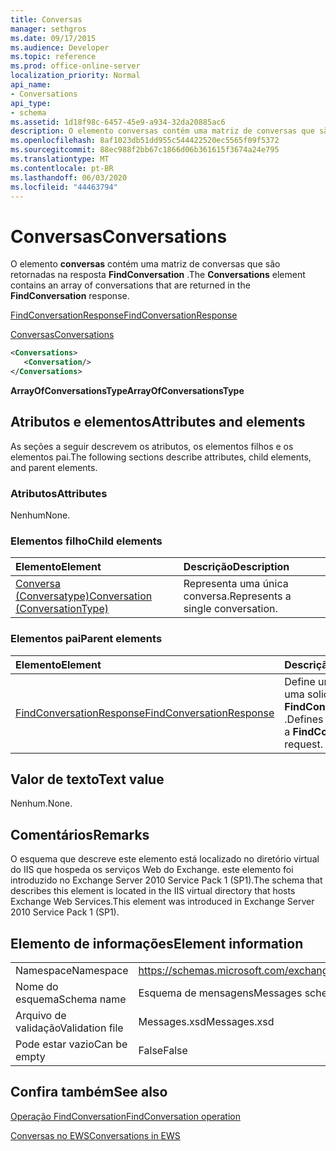 ```yaml
---
title: Conversas
manager: sethgros
ms.date: 09/17/2015
ms.audience: Developer
ms.topic: reference
ms.prod: office-online-server
localization_priority: Normal
api_name:
- Conversations
api_type:
- schema
ms.assetid: 1d18f98c-6457-45e9-a934-32da20885ac6
description: O elemento conversas contém uma matriz de conversas que são retornadas na resposta FindConversation.
ms.openlocfilehash: 8af1023db51dd955c544422520ec5565f09f5372
ms.sourcegitcommit: 88ec988f2bb67c1866d06b361615f3674a24e795
ms.translationtype: MT
ms.contentlocale: pt-BR
ms.lasthandoff: 06/03/2020
ms.locfileid: "44463794"
---
```

# <a name="conversations"></a><span data-ttu-id="cb5f4-103">Conversas</span><span class="sxs-lookup"><span data-stu-id="cb5f4-103">Conversations</span></span>

<span data-ttu-id="cb5f4-104">O elemento **conversas** contém uma matriz de conversas que são retornadas na resposta **FindConversation** .</span><span class="sxs-lookup"><span data-stu-id="cb5f4-104">The **Conversations** element contains an array of conversations that are returned in the **FindConversation** response.</span></span> 
  
[<span data-ttu-id="cb5f4-105">FindConversationResponse</span><span class="sxs-lookup"><span data-stu-id="cb5f4-105">FindConversationResponse</span></span>](findconversationresponse.md)
  
[<span data-ttu-id="cb5f4-106">Conversas</span><span class="sxs-lookup"><span data-stu-id="cb5f4-106">Conversations</span></span>](conversations-ex15websvcsotherref.md)
  
```xml
<Conversations>
   <Conversation/>
</Conversations>
```

 <span data-ttu-id="cb5f4-107">**ArrayOfConversationsType**</span><span class="sxs-lookup"><span data-stu-id="cb5f4-107">**ArrayOfConversationsType**</span></span>
## <a name="attributes-and-elements"></a><span data-ttu-id="cb5f4-108">Atributos e elementos</span><span class="sxs-lookup"><span data-stu-id="cb5f4-108">Attributes and elements</span></span>

<span data-ttu-id="cb5f4-109">As seções a seguir descrevem os atributos, os elementos filhos e os elementos pai.</span><span class="sxs-lookup"><span data-stu-id="cb5f4-109">The following sections describe attributes, child elements, and parent elements.</span></span>
  
### <a name="attributes"></a><span data-ttu-id="cb5f4-110">Atributos</span><span class="sxs-lookup"><span data-stu-id="cb5f4-110">Attributes</span></span>

<span data-ttu-id="cb5f4-111">Nenhum</span><span class="sxs-lookup"><span data-stu-id="cb5f4-111">None.</span></span>
  
### <a name="child-elements"></a><span data-ttu-id="cb5f4-112">Elementos filho</span><span class="sxs-lookup"><span data-stu-id="cb5f4-112">Child elements</span></span>

|<span data-ttu-id="cb5f4-113">**Elemento**</span><span class="sxs-lookup"><span data-stu-id="cb5f4-113">**Element**</span></span>|<span data-ttu-id="cb5f4-114">**Descrição**</span><span class="sxs-lookup"><span data-stu-id="cb5f4-114">**Description**</span></span>|
|:-----|:-----|
|[<span data-ttu-id="cb5f4-115">Conversa (Conversatype)</span><span class="sxs-lookup"><span data-stu-id="cb5f4-115">Conversation (ConversationType)</span></span>](conversation-conversationtype.md) <br/> |<span data-ttu-id="cb5f4-116">Representa uma única conversa.</span><span class="sxs-lookup"><span data-stu-id="cb5f4-116">Represents a single conversation.</span></span>  <br/> |
   
### <a name="parent-elements"></a><span data-ttu-id="cb5f4-117">Elementos pai</span><span class="sxs-lookup"><span data-stu-id="cb5f4-117">Parent elements</span></span>

|<span data-ttu-id="cb5f4-118">**Elemento**</span><span class="sxs-lookup"><span data-stu-id="cb5f4-118">**Element**</span></span>|<span data-ttu-id="cb5f4-119">**Descrição**</span><span class="sxs-lookup"><span data-stu-id="cb5f4-119">**Description**</span></span>|
|:-----|:-----|
|[<span data-ttu-id="cb5f4-120">FindConversationResponse</span><span class="sxs-lookup"><span data-stu-id="cb5f4-120">FindConversationResponse</span></span>](findconversationresponse.md) <br/> |<span data-ttu-id="cb5f4-121">Define uma resposta a uma solicitação **FindConversation** .</span><span class="sxs-lookup"><span data-stu-id="cb5f4-121">Defines a response to a **FindConversation** request.</span></span>  <br/> |
   
## <a name="text-value"></a><span data-ttu-id="cb5f4-122">Valor de texto</span><span class="sxs-lookup"><span data-stu-id="cb5f4-122">Text value</span></span>

<span data-ttu-id="cb5f4-123">Nenhum.</span><span class="sxs-lookup"><span data-stu-id="cb5f4-123">None.</span></span>
  
## <a name="remarks"></a><span data-ttu-id="cb5f4-124">Comentários</span><span class="sxs-lookup"><span data-stu-id="cb5f4-124">Remarks</span></span>

<span data-ttu-id="cb5f4-125">O esquema que descreve este elemento está localizado no diretório virtual do IIS que hospeda os serviços Web do Exchange. este elemento foi introduzido no Exchange Server 2010 Service Pack 1 (SP1).</span><span class="sxs-lookup"><span data-stu-id="cb5f4-125">The schema that describes this element is located in the IIS virtual directory that hosts Exchange Web Services.This element was introduced in Exchange Server 2010 Service Pack 1 (SP1).</span></span>
  
## <a name="element-information"></a><span data-ttu-id="cb5f4-126">Elemento de informações</span><span class="sxs-lookup"><span data-stu-id="cb5f4-126">Element information</span></span>

|||
|:-----|:-----|
|<span data-ttu-id="cb5f4-127">Namespace</span><span class="sxs-lookup"><span data-stu-id="cb5f4-127">Namespace</span></span>  <br/> |https://schemas.microsoft.com/exchange/services/2006/messages  <br/> |
|<span data-ttu-id="cb5f4-128">Nome do esquema</span><span class="sxs-lookup"><span data-stu-id="cb5f4-128">Schema name</span></span>  <br/> |<span data-ttu-id="cb5f4-129">Esquema de mensagens</span><span class="sxs-lookup"><span data-stu-id="cb5f4-129">Messages schema</span></span>  <br/> |
|<span data-ttu-id="cb5f4-130">Arquivo de validação</span><span class="sxs-lookup"><span data-stu-id="cb5f4-130">Validation file</span></span>  <br/> |<span data-ttu-id="cb5f4-131">Messages.xsd</span><span class="sxs-lookup"><span data-stu-id="cb5f4-131">Messages.xsd</span></span>  <br/> |
|<span data-ttu-id="cb5f4-132">Pode estar vazio</span><span class="sxs-lookup"><span data-stu-id="cb5f4-132">Can be empty</span></span>  <br/> |<span data-ttu-id="cb5f4-133">False</span><span class="sxs-lookup"><span data-stu-id="cb5f4-133">False</span></span>  <br/> |
   
## <a name="see-also"></a><span data-ttu-id="cb5f4-134">Confira também</span><span class="sxs-lookup"><span data-stu-id="cb5f4-134">See also</span></span>



[<span data-ttu-id="cb5f4-135">Operação FindConversation</span><span class="sxs-lookup"><span data-stu-id="cb5f4-135">FindConversation operation</span></span>](findconversation-operation.md)


[<span data-ttu-id="cb5f4-136">Conversas no EWS</span><span class="sxs-lookup"><span data-stu-id="cb5f4-136">Conversations in EWS</span></span>](https://msdn.microsoft.com/library/91e64629-db6c-4c94-9dcb-d386232e8467%28Office.15%29.aspx)

